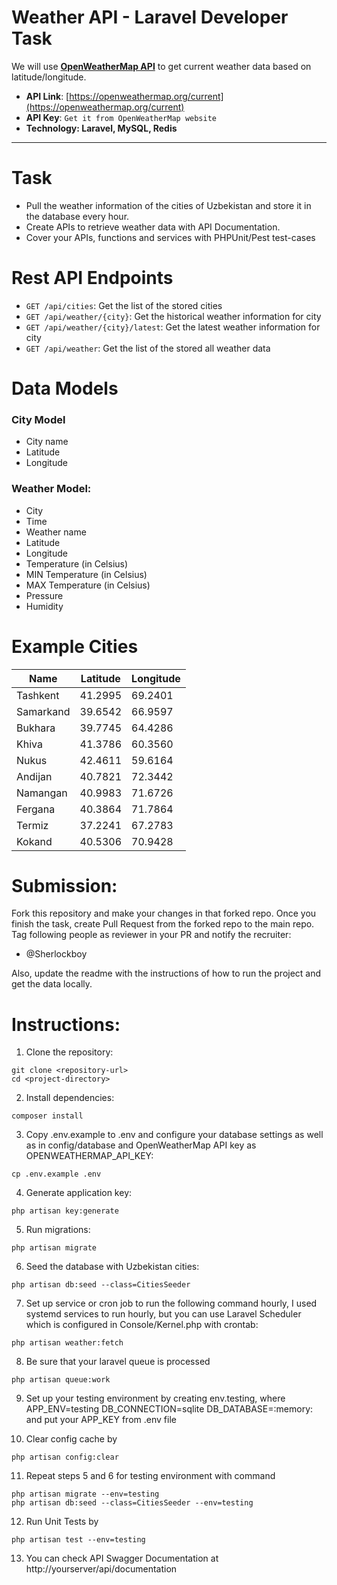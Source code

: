 # Weather API - Laravel Developer Task

We will use [**OpenWeatherMap API**](https://openweathermap.org/current) to get current weather data based on latitude/longitude.

- **API Link**: [https://openweathermap.org/current](https://openweathermap.org/current)
- **API Key**: `Get it from OpenWeatherMap website`
- **Technology: Laravel, MySQL, Redis**

---

# Task

- Pull the weather information of the cities of Uzbekistan and store it in the database every hour.
- Create APIs to retrieve weather data with API Documentation.
- Cover your APIs, functions and services with PHPUnit/Pest test-cases

# Rest API Endpoints

- `GET /api/cities`: Get the list of the stored cities
- `GET /api/weather/{city}`: Get the historical weather information for city
- `GET /api/weather/{city}/latest`: Get the latest weather information for city
- `GET /api/weather`: Get the list of the stored all weather data

# Data Models

### City Model

- City name
- Latitude
- Longitude

### Weather Model:

- City
- Time
- Weather name
- Latitude
- Longitude
- Temperature (in Celsius)
- MIN Temperature (in Celsius)
- MAX Temperature (in Celsius)
- Pressure
- Humidity

# Example Cities

| Name    | Latitude | Longitude |
|---------|----------|-----------|
| Tashkent | 41.2995 | 69.2401 |
| Samarkand | 39.6542 | 66.9597 |
| Bukhara | 39.7745 | 64.4286 |
| Khiva | 41.3786 | 60.3560 |
| Nukus | 42.4611 | 59.6164 |
| Andijan | 40.7821 | 72.3442 |
| Namangan | 40.9983 | 71.6726 |
| Fergana | 40.3864 | 71.7864 |
| Termiz | 37.2241 | 67.2783 |
| Kokand | 40.5306 | 70.9428 |

# Submission:

Fork this repository and make your changes in that forked repo. Once you finish the task, create Pull Request from the forked repo to the main repo. Tag following people as reviewer in your PR and notify the recruiter:
- @Sherlockboy

Also, update the readme with the instructions of how to run the project and get the data locally.


# Instructions: 

1. Clone the repository:

```
git clone <repository-url>
cd <project-directory>
```

2. Install dependencies:

```
composer install
```

3. Copy .env.example to .env and configure your database settings as well as in config/database and OpenWeatherMap API key as OPENWEATHERMAP_API_KEY:

```
cp .env.example .env
```

4. Generate application key:

```
php artisan key:generate
```

5. Run migrations:

```
php artisan migrate
```

6. Seed the database with Uzbekistan cities:

```
php artisan db:seed --class=CitiesSeeder
```

7. Set up service or cron job to run the following command hourly, I used systemd services to run hourly, but you can use Laravel Scheduler which is configured in Console/Kernel.php with crontab:

```
php artisan weather:fetch
```

8. Be sure that your laravel queue is processed

```
php artisan queue:work
```

9. Set up your testing environment by creating env.testing, where APP_ENV=testing DB_CONNECTION=sqlite DB_DATABASE=:memory: and put your APP_KEY from .env file

10. Clear config cache by

```
php artisan config:clear
```

11. Repeat steps 5 and 6 for testing environment with command

```
php artisan migrate --env=testing
php artisan db:seed --class=CitiesSeeder --env=testing
```

12. Run Unit Tests by 

```
php artisan test --env=testing
```

13. You can check API Swagger Documentation at http://yourserver/api/documentation
